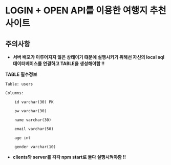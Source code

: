 # LOGIN + OPEN API를 이용한 여행지 추천 사이트

## 주의사항

+ **서버 배포가 이루어지지 않은 상태이기 떄문에 실행시키기 위해선 자신의 local sql 데이터베이스를 연결하고 TABLE을 생성해야함 !!**

**TABLE 필수정보**

    Table: users

    Columns:

        id varchar(30) PK 
  
        pw varchar(30) 
  
        name varchar(30) 
  
        email varchar(50)
  
        age int 
  
        gender varchar(10)


+ **clients와 server를 각각 npm start로 둘다 실행시켜야함 !!**
